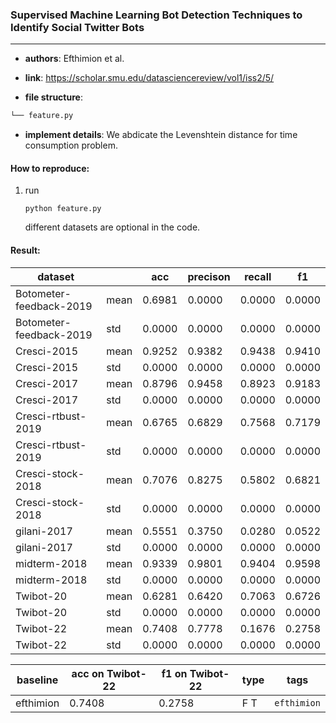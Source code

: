 ### Supervised Machine Learning Bot Detection Techniques to Identify Social Twitter Bots

---

- **authors**: Efthimion et al.

- **link**: https://scholar.smu.edu/datasciencereview/vol1/iss2/5/

- **file structure**: 

```python
└── feature.py
```
- **implement details**: We abdicate the Levenshtein distance for time consumption problem.

  

#### How to reproduce:

1. run

    `python feature.py`
    
    different datasets are optional in the code.


#### Result:


| dataset     		      |      | acc    | precison | recall | f1     |
| ----------------------- | ---- | ------ | -------- | ------ | ------ |
| Botometer-feedback-2019 | mean | 0.6981 | 0.0000   | 0.0000 | 0.0000 |
| Botometer-feedback-2019 | std  | 0.0000 | 0.0000   | 0.0000 | 0.0000 |
| Cresci-2015 		      | mean | 0.9252 | 0.9382   | 0.9438 | 0.9410 |
| Cresci-2015 		      | std  | 0.0000 | 0.0000   | 0.0000 | 0.0000 |
| Cresci-2017             | mean | 0.8796 | 0.9458   | 0.8923 | 0.9183 |
| Cresci-2017             | std  | 0.0000 | 0.0000   | 0.0000 | 0.0000 |
| Cresci-rtbust-2019      | mean | 0.6765 | 0.6829   | 0.7568 | 0.7179 |
| Cresci-rtbust-2019      | std  | 0.0000 | 0.0000   | 0.0000 | 0.0000 |
| Cresci-stock-2018 	  | mean | 0.7076 | 0.8275   | 0.5802 | 0.6821 |
| Cresci-stock-2018 	  | std  | 0.0000 | 0.0000   | 0.0000 | 0.0000 |
| gilani-2017 		      | mean | 0.5551 | 0.3750   | 0.0280 | 0.0522 |
| gilani-2017		      | std  | 0.0000 | 0.0000   | 0.0000 | 0.0000 |
| midterm-2018   		  | mean | 0.9339 | 0.9801   | 0.9404 | 0.9598 |
| midterm-2018  		  | std  | 0.0000 | 0.0000   | 0.0000 | 0.0000 |
| Twibot-20  		      | mean | 0.6281 | 0.6420   | 0.7063 | 0.6726 |
| Twibot-20   	    	  | std  | 0.0000 | 0.0000   | 0.0000 | 0.0000 |
| Twibot-22  		      | mean | 0.7408 | 0.7778   | 0.1676 | 0.2758 |
| Twibot-22   		      | std  | 0.0000 | 0.0000   | 0.0000 | 0.0000 |




| baseline | acc on Twibot-22 | f1 on Twibot-22 | type | tags|
| -------- | ---------------- | --------------- | ---- | --- |
| efthimion|0.7408|0.2758|F T|`efthimion`|